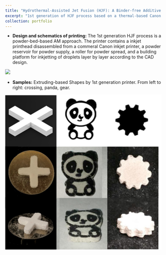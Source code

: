 ```yaml
---
title: "Hydrothermal-Assisted Jet Fusion (HJF): A Binder-free Additive Manufacturing Approach for Ceramics - 1st Generation "
excerpt: "1st generation of HJF process based on a thermal-based Canon inkjet cartridge.<br/><img src='/images/1st_gen_schematics.png'>"
collection: portfolio
---
```


* **Design and schematics of printing:** The 1st generation HJF process is a powder-bed-based AM approach. The printer contains a inkjet printhead disassembled from a commeral Canon inkjet printer, a powder reservoir for powder supply, a roller for powder spread, and a building platform for inkjetting of droplets layer by layer according to the CAD design.

<img src='/images/1st_gen_schematics_v.png'>

* **Samples:** Extruding-based Shapes by 1st generation printer. From left to right: crossing, panda, gear.

<img src='/images/1st_gen_samples.jpg'>


